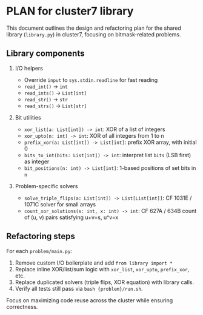  # PLAN for cluster7 library

 This document outlines the design and refactoring plan for the shared library (`library.py`) in cluster7, focusing on bitmask-related problems.

 ## Library components

 1. I/O helpers
    - Override `input` to `sys.stdin.readline` for fast reading
    - `read_int()` -> `int`
    - `read_ints()` -> `List[int]`
    - `read_str()` -> `str`
    - `read_strs()` -> `List[str]`

 2. Bit utilities
    - `xor_list(a: List[int]) -> int`: XOR of a list of integers
    - `xor_upto(n: int) -> int`: XOR of all integers from 1 to n
    - `prefix_xor(a: List[int]) -> List[int]`: prefix XOR array, with initial 0
    - `bits_to_int(bits: List[int]) -> int`: interpret list `bits` (LSB first) as integer
    - `bit_positions(n: int) -> List[int]`: 1-based positions of set bits in `n`

 3. Problem-specific solvers
    - `solve_triple_flips(a: List[int]) -> List[List[int]]`: CF 1031E / 1071C solver for small arrays
    - `count_xor_solutions(s: int, x: int) -> int`: CF 627A / 634B count of (u, v) pairs satisfying u+v=s, u^v=x

 ## Refactoring steps

 For each `problem/main.py`:
 1. Remove custom I/O boilerplate and add `from library import *`
 2. Replace inline XOR/list/sum logic with `xor_list`, `xor_upto`, `prefix_xor`, etc.
 3. Replace duplicated solvers (triple flips, XOR equation) with library calls.
 4. Verify all tests still pass via `bash {problem}/run.sh`.

 Focus on maximizing code reuse across the cluster while ensuring correctness.
